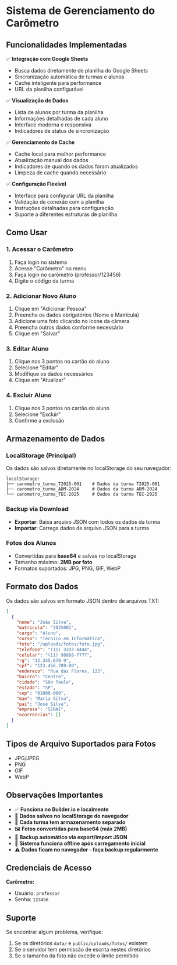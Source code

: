 # Sistema de Gerenciamento do Carômetro

## Funcionalidades Implementadas

✅ **Integração com Google Sheets**
- Busca dados diretamente de planilha do Google Sheets
- Sincronização automática de turmas e alunos
- Cache inteligente para performance
- URL da planilha configurável

✅ **Visualização de Dados**
- Lista de alunos por turma da planilha
- Informações detalhadas de cada aluno
- Interface moderna e responsiva
- Indicadores de status de sincronização

✅ **Gerenciamento de Cache**
- Cache local para melhor performance
- Atualização manual dos dados
- Indicadores de quando os dados foram atualizados
- Limpeza de cache quando necessário

✅ **Configuração Flexível**
- Interface para configurar URL da planilha
- Validação de conexão com a planilha
- Instruções detalhadas para configuração
- Suporte a diferentes estruturas de planilha

## Como Usar

### 1. Acessar o Carômetro
1. Faça login no sistema
2. Acesse "Carômetro" no menu
3. Faça login no carômetro (professor/123456)
4. Digite o código da turma

### 2. Adicionar Novo Aluno
1. Clique em "Adicionar Pessoa"
2. Preencha os dados obrigatórios (Nome e Matrícula)
3. Adicione uma foto clicando no ícone da câmera
4. Preencha outros dados conforme necessário
5. Clique em "Salvar"

### 3. Editar Aluno
1. Clique nos 3 pontos no cartão do aluno
2. Selecione "Editar"
3. Modifique os dados necessários
4. Clique em "Atualizar"

### 4. Excluir Aluno
1. Clique nos 3 pontos no cartão do aluno
2. Selecione "Excluir"
3. Confirme a exclusão

## Armazenamento de Dados

### LocalStorage (Principal)
Os dados são salvos diretamente no localStorage do seu navegador:
```
localStorage:
├── carometro_turma_T2025-001    # Dados da turma T2025-001
├── carometro_turma_ADM-2024     # Dados da turma ADM-2024
└── carometro_turma_TEC-2025     # Dados da turma TEC-2025
```

### Backup via Download
- **Exportar**: Baixa arquivo JSON com todos os dados da turma
- **Importar**: Carrega dados de arquivo JSON para a turma

### Fotos dos Alunos
- Convertidas para **base64** e salvas no localStorage
- Tamanho máximo: **2MB por foto**
- Formatos suportados: JPG, PNG, GIF, WebP

## Formato dos Dados

Os dados são salvos em formato JSON dentro de arquivos TXT:

```json
[
  {
    "nome": "João Silva",
    "matricula": "2025001",
    "cargo": "Aluno",
    "curso": "Técnico em Informática",
    "foto": "/uploads/fotos/foto.jpg",
    "telefone": "(11) 3333-4444",
    "celular": "(11) 98888-7777",
    "rg": "12.345.678-9",
    "cpf": "123.456.789-00",
    "endereco": "Rua das Flores, 123",
    "bairro": "Centro",
    "cidade": "São Paulo",
    "estado": "SP",
    "cep": "01000-000",
    "mae": "Maria Silva",
    "pai": "José Silva",
    "empresa": "SENAI",
    "ocorrencias": []
  }
]
```

## Tipos de Arquivo Suportados para Fotos

- JPG/JPEG
- PNG
- GIF
- WebP

## Observações Importantes

- ✅ **Funciona no Builder.io e localmente**
- 💾 **Dados salvos no localStorage do navegador**
- 📱 **Cada turma tem armazenamento separado**
- 🖼️ **Fotos convertidas para base64 (máx 2MB)**
- 💾 **Backup automático via export/import JSON**
- 🔄 **Sistema funciona offline após carregamento inicial**
- ⚠️ **Dados ficam no navegador - faça backup regularmente**

## Credenciais de Acesso

**Carômetro:**
- Usuário: `professor`
- Senha: `123456`

## Suporte

Se encontrar algum problema, verifique:
1. Se os diretórios `data/` e `public/uploads/fotos/` existem
2. Se o servidor tem permissão de escrita nestes diretórios
3. Se o tamanho da foto não excede o limite permitido
